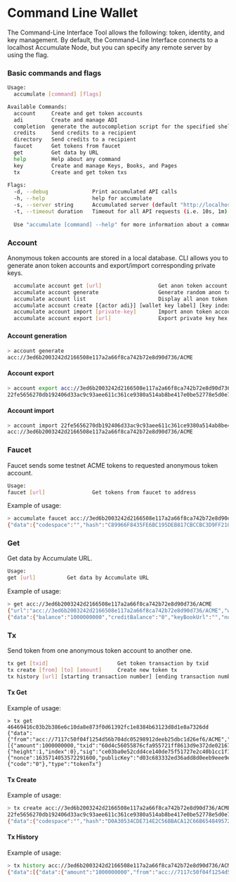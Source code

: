 # Command Line Wallet

The Command-Line Interface Tool allows the following: token, identity, and key management. By default, the Command-Line Interface connects to a localhost Accumulate Node, but you can specify any remote server by using the flag.

### Basic commands and flags

```bash
Usage:
  accumulate [command] [flags]

Available Commands:
  account     Create and get token accounts
  adi         Create and manage ADI
  completion  generate the autocompletion script for the specified shell
  credits     Send credits to a recipient
  directory   Send credits to a recipient
  faucet      Get tokens from faucet
  get         Get data by URL
  help        Help about any command
  key         Create and manage Keys, Books, and Pages
  tx          Create and get token txs
  
Flags:
  -d, --debug              Print accumulated API calls
  -h, --help               help for accumulate
  -s, --server string      Accumulated server (default "http://localhost:35554/v1")
  -t, --timeout duration   Timeout for all API requests (i.e. 10s, 1m) (default 5s)
  
  Use "accumulate [command] --help" for more information about a command.
```

### Account

Anonymous token accounts are stored in a local database. CLI allows you to generate anon token accounts and export/import corresponding private keys.

```bash
  accumulate account get [url]                  Get anon token account by URL
  accumulate account generate                   Generate random anon token account
  accumulate account list                       Display all anon token accounts
  accumulate account create [{actor adi}] [wallet key label] [key index (optional)] [key height (optional)] [token account url] [tokenUrl] [keyBook (optional)]  Create a token account for an ADI
  accumulate account import [private-key]       Import anon token account from private key hex
  accumulate account export [url]               Export private key hex of anon token account
```

###

#### **Account generation**

```bash
> account generate
acc://3ed6b2003242d2166508e117a2a66f8ca742b72e8d90d736/ACME
```

#### Account export

```bash
> account export acc://3ed6b2003242d2166508e117a2a66f8ca742b72e8d90d736/ACME
22fe5656270db192406d33ac9c93aee611c361ce9380a514ab8be417e0be52778e5d0e715434e4105a8f57dda15fcb3bd235a55f85226d0ec5c1c733f9ed78fb
```

#### Account import

```bash
> account import 22fe5656270db192406d33ac9c93aee611c361ce9380a514ab8be417e0be52778e5d0e715434e4105a8f57dda15fcb3bd235a55f85226d0ec5c1c733f9ed78fb
acc://3ed6b2003242d2166508e117a2a66f8ca742b72e8d90d736/ACME
```

### Faucet

Faucet sends some testnet ACME tokens to requested anonymous token account.

```bash
Usage:
faucet [url]               Get tokens from faucet to address
```

Example of usage:

```bash
> accumulate faucet acc://3ed6b2003242d2166508e117a2a66f8ca742b72e8d90d736/ACME
{"data":{"codespace":"","hash":"C89966F8435FE6BC195DEB817CBCCBC3D9FF210EDA2B2B60F4CEC5E4E714F9A4","txid":"1d6138b453b7bee86f70e3012c2f0b4264dd631f6551965fe39b8bd1da08bb49"},"keyPage":null,"sponsor":"","type":""}
```

### Get

Get data by Accumulate URL.

```bash
Usage:
get [url]          Get data by Accumulate URL
```

Example of usage:

```bash
> get acc://3ed6b2003242d2166508e117a2a66f8ca742b72e8d90d736/ACME
{"url":"acc://3ed6b2003242d2166508e117a2a66f8ca742b72e8d90d736/ACME","wait":false}
{"data":{"balance":"1000000000","creditBalance":"0","keyBookUrl":"","nonce":0,"tokenUrl":"acc://ACME","txCount":1,"url":"acc://3ed6b2003242d2166508e117a2a66f8ca742b72e8d90d736/ACME"},"keyPage":null,"mdRoot":"0000000000000000000000000000000000000000000000000000000000000000","sponsor":"","type":"anonTokenAccount"}
```

### Tx

Send token from one anonymous token account to another one.

```bash
tx get [txid]                      Get token transaction by txid
tx create [from] [to] [amount]     Create new token tx
tx history [url] [starting transaction number] [ending transaction number] Get transaction history
```

#### Tx Get&#x20;

Example of usage:

```shell
> tx get 46469416c03b2b386e6c10da8e873f0d61392fc1e8384b63123d8d1e8a7326dd
{"data":{"from":"acc://7117c50f04f1254d56b704dc05298912deeb25dbc1d26ef6/ACME","to":[{"amount":1000000000,"txid":"60d4c56055876cfa955721ff8613d9e372de02167951f360e4bcb27d2b1efb48","url":"acc://e3f53a4582a9193914effacbd2ef5ad8105a61cdf78ee414/ACME"}],"txid":"46469416c03b2b386e6c10da8e873f0d61392fc1e8384b63123d8d1e8a7326dd"},"keyPage":{"height":1,"index":0},"sig":"ce03ba0e52cdd4ce140de75f51727e2c40b1cc1f141e16916ad5f3a435935b81e99e43ce15274f973e1a06dab2dc174567f0544e1dfec39b516ef095fbf8670f","signer":{"nonce":1635714053572291600,"publicKey":"d03c683332ed36add8d0eeb9eee9e2669b5565decec03acc43d762f3f79f49c2"},"sponsor":"acc://7117c50f04f1254d56b704dc05298912deeb25dbc1d26ef6/ACME","status":{"code":"0"},"type":"tokenTx"}
```

#### Tx Create

Example of usage:

```bash
> tx create acc://3ed6b2003242d2166508e117a2a66f8ca742b72e8d90d736/ACME acc://e3f53a4582a9193914effacbd2ef5ad8105a61cdf78ee414/ACME 500000000>l
22fe5656270db192406d33ac9c93aee611c361ce9380a514ab8be417e0be52778e5d0e715434e4105a8f57dda15fcb3bd235a55f85226d0ec5c1c733f9ed78fb
{"data":{"codespace":"","hash":"D0A30534CDE714E2C56BBACA12C66B654849572381F17B04E02CA9E8FC210977","txid":"8bf87e52431bb3f6424025b8c9c680b4e8d541fb4c5f64c702271fa2207775f2"},"keyPage":null,"sponsor":"","type":"tokenTx"}
```

#### Tx History

Example of usage:

```bash
> tx history acc://3ed6b2003242d2166508e117a2a66f8ca742b72e8d90d736/ACME 0 1
{"data":[{"data":{"amount":"1000000000","from":"acc://7117c50f04f1254d56b704dc05298912deeb25dbc1d26ef6/ACME","to":"acc://3ed6b2003242d2166508e117a2a66f8ca742b72e8d90d736/ACME","tokenURL":"acc://ACME","txid":"1d6138b453b7bee86f70e3012c2f0b4264dd631f6551965fe39b8bd1da08bb49"},"keyPage":{"height":1,"index":0},"sig":"a48dbc485b083c96c7bede7938b6feaa19112950d2745378c7314b6d2ec51172ce358776ad1bc08f4b5e2c84c4eab0a7935fd1ac52d0e28ba0fe2c10c03a8e0b","signer":{"nonce":74,"publicKey":"21557951f8c6ca409e5156c4f8df60ed6fb7e6fea6eaaffe5c98c8577af4e525"},"sponsor":"acc://7117c50f04f1254d56b704dc05298912deeb25dbc1d26ef6/ACME","status":{"code":"0"},"type":"syntheticTokenDeposit"}],"limit":1,"start":0,"total":2,"type":"tokenAccountHistory"}
```

